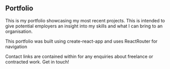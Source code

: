 <h2>Portfolio</h2>

<p> This is my portfolio showcasing my most recent projects. This is intended to give potential employers an insight into my skills and what I can bring to an organisation.<p/>
  
<p>This portfolio was built using create-react-app and uses ReactRouter for navigation</p>

<p>Contact links are contained within for any enquiries about freelance or contracted work. Get in touch!</p>
